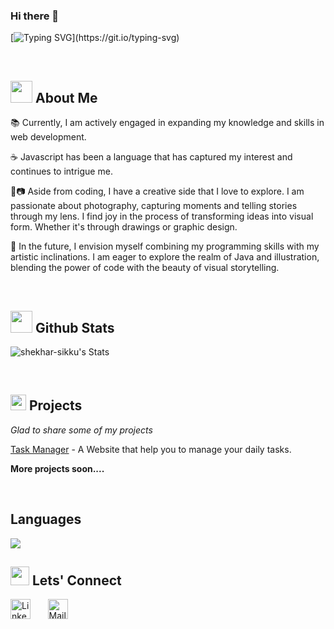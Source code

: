 ### Hi there 👋



<!-- Typed Script -->
[![Typing SVG](https://readme-typing-svg.herokuapp.com?font=Fira+Code&weight=500&size=80&pause=2000&center=true&vCenter=true&random=false&width=860&height=80&lines=Hey%2C+I'm+Shekhar!)](https://git.io/typing-svg)

<br />

## <img src="https://vignette.wikia.nocookie.net/undertale/images/9/92/Giphy.gif/revision/latest?cb=20160614134158&path-prefix=pl" width="35"><b> About Me </b>

<p color=red>
📚 Currently, I am actively engaged in expanding my knowledge and skills in web development. 

☕ Javascript has been a language that has captured my interest and continues to intrigue me.

🎨📷 Aside from coding, I have a creative side that I love to explore. I am passionate about photography, capturing moments and telling stories through my lens. I find joy in the process of transforming ideas into visual form. Whether it's through drawings or graphic design.

🌟 In the future, I envision myself combining my programming skills with my artistic inclinations. I am eager to explore the realm of Java and illustration, blending the power of code with the beauty of visual storytelling.
</p>

<br />

## <img src="https://media.giphy.com/media/iY8CRBdQXODJSCERIr/giphy.gif" width="35"><b> Github Stats </b>

![shekhar-sikku's Stats](https://github-readme-stats.vercel.app/api?username=shekhar-sikku&theme=light&show_icons=true&hide_border=true&count_private=false)

<br>

## <img src="https://media2.giphy.com/media/QssGEmpkyEOhBCb7e1/giphy.gif?cid=ecf05e47a0n3gi1bfqntqmob8g9aid1oyj2wr3ds3mg700bl&rid=giphy.gif" width ="25"><b> Projects</b>
<p><i>Glad to share some of my projects</i></p>

[Task Manager](https://khushi11saxena.github.io/Explore-India/) - A Website that help you to manage your daily tasks.
<br>
<p><b>More projects soon....</b></p>
<br>



## <b> Languages</b>

<img align="center" src="https://github-readme-stats.vercel.app/api/top-langs/?username=shekhar-sikku&layout=compact&title_color=000&text_color=000&bg_color=fff" />

<br>



<!-- Social icons section -->

## <img src="https://media.tenor.com/images/22f42c11b612b041b4038573dca18a2d/tenor.gif" width="30"><b> Lets' Connect</b>

<p align="left">
  <a href="https://www.linkedin.com/in/shekhar-sikku/"><img width="32px" alt="Linkedin" title="Linkedin" src="https://cdn.freebiesupply.com/logos/large/2x/linkedin-icon-logo-png-transparent.png"/></a>
  &#8287;&#8287;&#8287;&#8287;&#8287;
   <a href="https://mail.google.com/mail/u/0/?tab=rm#inbox?compose=new&to=shekharsharma.ss9151@gmail.com">
   <img width="32px" alt="Mail" title="Mail" src="https://upload.wikimedia.org/wikipedia/commons/4/4e/Gmail_Icon.png"/></a>
  &#8287;&#8287;&#8287;&#8287;&#8287;
</p>






<!--
**shekhar-sikku/shekhar-sikku** is a ✨ _special_ ✨ repository because its `README.md` (this file) appears on your GitHub profile.

Here are some ideas to get you started:

- 🔭 I’m currently working on ...
- 🌱 I’m currently learning ...
- 👯 I’m looking to collaborate on ...
- 🤔 I’m looking for help with ...
- 💬 Ask me about ...
- 📫 How to reach me: ...
- 😄 Pronouns: ...
- ⚡ Fun fact: ...
-->
